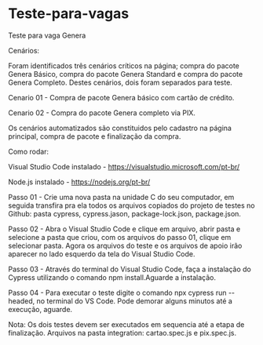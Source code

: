 # Teste-para-vagas
Teste para vaga Genera

Cenários:

Foram identificados três cenários críticos na página; compra do pacote Genera Básico, compra do pacote Genera Standard 
e compra do pacote Genera Completo. Destes cenários, dois foram separados para teste.

Cenario 01 - Compra de pacote Genera básico com cartão de crédito.

Cenario 02 - Compra do pacote Genera completo via PIX.

Os cenários automatizados são constituidos pelo cadastro na página principal, compra de pacote e finalização da compra.


Como rodar:

Visual Studio Code instalado - https://visualstudio.microsoft.com/pt-br/

Node.js instalado - https://nodejs.org/pt-br/


Passo 01 -  Crie uma nova pasta na unidade C do seu computador, em seguida transfira pra ela todos os 
arquivos copiados do projeto de testes no Github: pasta cypress, cypress.jason, package-lock.json, package.json.


Passo 02 - Abra o Visual Studio Code e clique em arquivo, abrir pasta e selecione a pasta que criou, com os arquivos do passo 01,
clique em selecionar pasta. Agora os arquivos do teste e os arquivos de apoio irão aparecer no lado esquerdo da tela do Visual Studio Code.


Passo 03 - Através do terminal do Visual Studio Code, faça a instalação do Cypress utilizando o comando npm install.Aguarde a instalação.


Passo 04 - Para executar o teste digite o comando npx cypress run --headed, no terminal do VS Code. 
Pode demorar alguns minutos até a execução, aguarde.

Nota: Os dois testes devem ser executados em sequencia até a etapa de finalização. 
Arquivos na pasta integration: cartao.spec.js e pix.spec.js.
